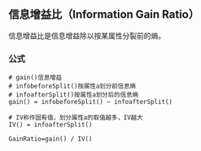
## 信息增益比（Information Gain Ratio）

信息增益比是信息增益除以按某属性分裂前的熵。

### 公式

```
# gain()信息增益
# infobeforeSplit()按属性a划分前信息熵
# infoafterSplit()按属性a划分后的信息熵
gain() = infobeforeSplit() – infoafterSplit()

# IV称作固有值，划分属性a的取值越多，IV越大
IV() = infoafterSplit()

GainRatio=gain() / IV()

```


